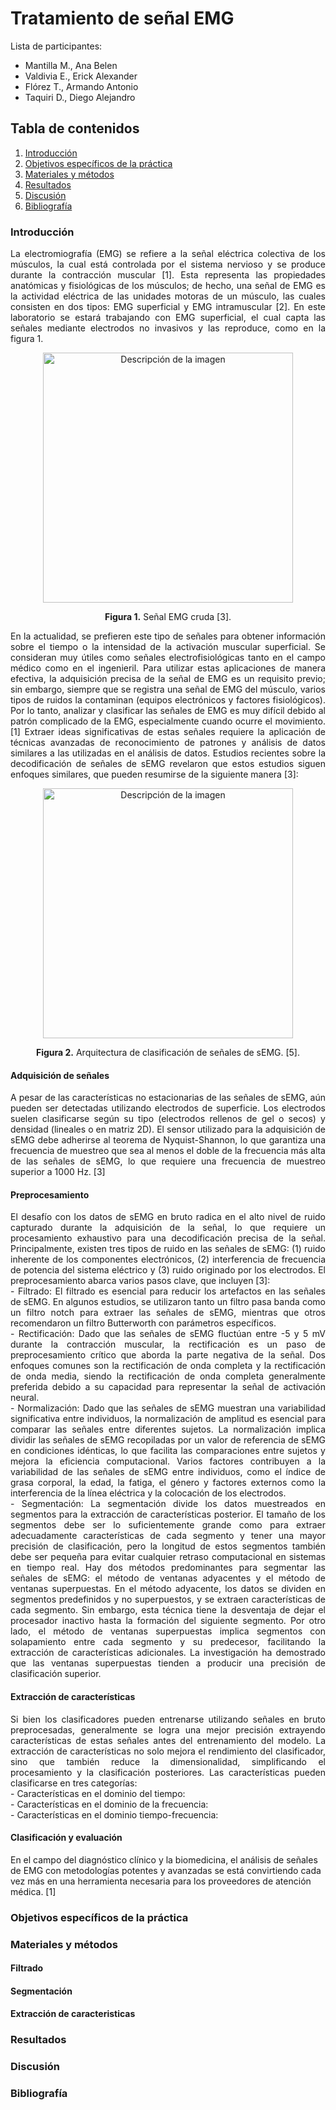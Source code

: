# Tratamiento de señal EMG
Lista de participantes:  
- Mantilla M., Ana Belen  
- Valdivia E., Erick Alexander   
- Flórez T., Armando Antonio  
- Taquiri D., Diego Alejandro

## Tabla de contenidos
1. [Introducción](https://github.com/diego-taquiri/ISB-equipo11/blob/main/Documentaci%C3%B3n/Laboratorio%2011/Procesamiento_EMG.md#introducci%C3%B3n)
2. [Objetivos específicos de la práctica](https://github.com/diego-taquiri/ISB-equipo11/blob/main/Documentaci%C3%B3n/Laboratorio%2011/Procesamiento_EMG.md#objetivos-espec%C3%ADficos-de-la-pr%C3%A1ctica)
3. [Materiales y métodos](https://github.com/diego-taquiri/ISB-equipo11/blob/main/Documentaci%C3%B3n/Laboratorio%2011/Procesamiento_EMG.md#materiales-y-m%C3%A9todos)
5. [Resultados](https://github.com/diego-taquiri/ISB-equipo11/blob/main/Documentaci%C3%B3n/Laboratorio%2011/Procesamiento_EMG.md#resultados)
6. [Discusión](https://github.com/diego-taquiri/ISB-equipo11/blob/main/Documentaci%C3%B3n/Laboratorio%2011/Procesamiento_EMG.md#discusi%C3%B3n)
7. [Bibliografía](https://github.com/diego-taquiri/ISB-equipo11/blob/main/Documentaci%C3%B3n/Laboratorio%2011/Procesamiento_EMG.md#bibliograf%C3%ADa)

### Introducción
<p align="justify"> La electromiografía (EMG) se refiere a la señal eléctrica colectiva de los músculos, la cual está controlada por el sistema nervioso y se produce durante la contracción muscular [1]. Esta representa las propiedades anatómicas y fisiológicas de los músculos; de hecho, una señal de EMG es la actividad eléctrica de las unidades motoras de un músculo, las cuales consisten en dos tipos: EMG superficial y EMG intramuscular [2]. En este laboratorio se estará trabajando con EMG superficial, el cual capta las señales mediante electrodos no invasivos y las reproduce, como en la figura 1. 

<p align="center">
<img src="https://github.com/diego-taquiri/ISB-equipo11/blob/main/Documentaci%C3%B3n/Laboratorio%2011/Images/plot.png" alt="Descripción de la imagen" width="400"><br> 
<p align="center"><b>Figura 1.</b> Señal EMG cruda [3]. <br> 

<p align="justify"> En la actualidad, se prefieren este tipo de señales para obtener información sobre el tiempo o la intensidad de la activación muscular superficial. Se consideran muy útiles como señales electrofisiológicas tanto en el campo médico como en el ingenieril. Para utilizar estas aplicaciones de manera efectiva, la adquisición precisa de la señal de EMG es un requisito previo; sin embargo, siempre que se registra una señal de EMG del músculo, varios tipos de ruidos la contaminan (equipos electrónicos y factores fisiológicos). Por lo tanto, analizar y clasificar las señales de EMG es muy difícil debido al patrón complicado de la EMG, especialmente cuando ocurre el movimiento. [1] Extraer ideas significativas de estas señales requiere la aplicación de técnicas avanzadas de reconocimiento de patrones y análisis de datos similares a las utilizadas en el análisis de datos. Estudios recientes sobre la decodificación de señales de sEMG revelaron que estos estudios siguen enfoques similares, que pueden resumirse de la siguiente manera [3]: 

<p align="center">
<img src="https://github.com/diego-taquiri/ISB-equipo11/blob/main/Documentaci%C3%B3n/Laboratorio%2011/Images/clasifica.png" alt="Descripción de la imagen" width="400"><br> 
<p align="center"><b>Figura 2.</b> Arquitectura de clasificación de señales de sEMG. [5]. <br> 
  
#### Adquisición de señales
<p align="justify"> A pesar de las características no estacionarias de las señales de sEMG, aún pueden ser detectadas utilizando electrodos de superficie. Los electrodos suelen clasificarse según su tipo (electrodos rellenos de gel o secos) y densidad (lineales o en matriz 2D). El sensor utilizado para la adquisición de sEMG debe adherirse al teorema de Nyquist-Shannon, lo que garantiza una frecuencia de muestreo que sea al menos el doble de la frecuencia más alta de las señales de sEMG, lo que requiere una frecuencia de muestreo superior a 1000 Hz. [3]

#### Preprocesamiento
<p align="justify"> El desafío con los datos de sEMG en bruto radica en el alto nivel de ruido capturado durante la adquisición de la señal, lo que requiere un procesamiento exhaustivo para una decodificación precisa de la señal. Principalmente, existen tres tipos de ruido en las señales de sEMG: (1) ruido inherente de los componentes electrónicos, (2) interferencia de frecuencia de potencia del sistema eléctrico y (3) ruido originado por los electrodos. El preprocesamiento abarca varios pasos clave, que incluyen  [3]: <br>
- Filtrado: El filtrado es esencial para reducir los artefactos en las señales de sEMG. En algunos estudios, se utilizaron tanto un filtro pasa banda como un filtro notch para extraer las señales de sEMG, mientras que otros recomendaron un filtro Butterworth con parámetros específicos.<br>
- Rectificación: Dado que las señales de sEMG fluctúan entre -5 y 5 mV durante la contracción muscular, la rectificación es un paso de preprocesamiento crítico que aborda la parte negativa de la señal. Dos enfoques comunes son la rectificación de onda completa y la rectificación de onda media, siendo la rectificación de onda completa generalmente preferida debido a su capacidad para representar la señal de activación neural.<br>
- Normalización: Dado que las señales de sEMG muestran una variabilidad significativa entre individuos, la normalización de amplitud es esencial para comparar las señales entre diferentes sujetos. La normalización implica dividir las señales de sEMG recopiladas por un valor de referencia de sEMG en condiciones idénticas, lo que facilita las comparaciones entre sujetos y mejora la eficiencia computacional. Varios factores contribuyen a la variabilidad de las señales de sEMG entre individuos, como el índice de grasa corporal, la edad, la fatiga, el género y factores externos como la interferencia de la línea eléctrica y la colocación de los electrodos.<br>
- Segmentación: La segmentación divide los datos muestreados en segmentos para la extracción de características posterior. El tamaño de los segmentos debe ser lo suficientemente grande como para extraer adecuadamente características de cada segmento y tener una mayor precisión de clasificación, pero la longitud de estos segmentos también debe ser pequeña para evitar cualquier retraso computacional en sistemas en tiempo real. Hay dos métodos predominantes para segmentar las señales de sEMG: el método de ventanas adyacentes y el método de ventanas superpuestas. En el método adyacente, los datos se dividen en segmentos predefinidos y no superpuestos, y se extraen características de cada segmento. Sin embargo, esta técnica tiene la desventaja de dejar el procesador inactivo hasta la formación del siguiente segmento. Por otro lado, el método de ventanas superpuestas implica segmentos con solapamiento entre cada segmento y su predecesor, facilitando la extracción de características adicionales. La investigación ha demostrado que las ventanas superpuestas tienden a producir una precisión de clasificación superior.

#### Extracción de características 
<p align="justify"> Si bien los clasificadores pueden entrenarse utilizando señales en bruto preprocesadas, generalmente se logra una mejor precisión extrayendo características de estas señales antes del entrenamiento del modelo. La extracción de características no solo mejora el rendimiento del clasificador, sino que también reduce la dimensionalidad, simplificando el procesamiento y la clasificación posteriores. Las características pueden clasificarse en tres categorías: <br>
- Características en el dominio del tiempo: <br>
- Características en el dominio de la frecuencia: <br>
- Características en el dominio tiempo-frecuencia: <br>
  
#### Clasificación y evaluación

En el campo del diagnóstico clínico y la biomedicina, el análisis de señales de EMG con metodologías potentes y avanzadas se está convirtiendo cada vez más en una herramienta necesaria para los proveedores de atención médica. [1]

### Objetivos específicos de la práctica


### Materiales y métodos

#### Filtrado 
#### Segmentación
#### Extracción de caracteristicas

### Resultados

### Discusión

### Bibliografía
